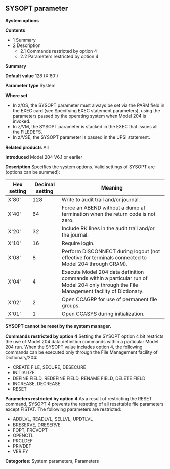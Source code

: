 ## SYSOPT parameter

**System options**

**Contents**
* 1 Summary
* 2 Description
    * 2.1 Commands restricted by option 4
    * 2.2 Parameters restricted by option 4

**Summary**

**Default value**
128 (X'80')

**Parameter type**
System

**Where set**
* In z/OS, the SYSOPT parameter must always be set via the PARM field in the EXEC card (see Specifying EXEC statement parameters), using the parameters passed by the operating system when Model 204 is invoked.
* In z/VM, the SYSOPT parameter is stacked in the EXEC that issues all the FILEDEFS.
* In z/VSE, the SYSOPT parameter is passed in the UPSI statement.

**Related products**
All

**Introduced**
Model 204 V6.1 or earlier

**Description**
Specifies the system options. Valid settings of SYSOPT are (options can be summed):

| Hex setting | Decimal setting | Meaning |
|---|---|---|
| X'80' | 128 | Write to audit trail and/or journal. |
| X'40' | 64 | Force an ABEND without a dump at termination when the return code is not zero. |
| X'20' | 32 | Include RK lines in the audit trail and/or the journal. |
| X'10' | 16 | Require login. |
| X'08' | 8 | Perform DISCONNECT during logout (not effective for terminals connected to Model 204 through CRAM). |
| X'04' | 4 | Execute Model 204 data definition commands within a particular run of Model 204 only through the File Management facility of Dictionary. |
| X'02' | 2 | Open CCAGRP for use of permanent file groups. |
| X'01' | 1 | Open CCASYS during initialization. |

**SYSOPT cannot be reset by the system manager.**

**Commands restricted by option 4**
Setting the SYSOPT option 4 bit restricts the use of Model 204 data definition commands within a particular Model 204 run. When the SYSOPT value includes option 4, the following commands can be executed only through the File Management facility of Dictionary/204:
* CREATE FILE, SECURE, DESECURE
* INITIALIZE
* DEFINE FIELD, REDEFINE FIELD, RENAME FIELD, DELETE FIELD
* INCREASE, DECREASE
* RESET

**Parameters restricted by option 4**
As a result of restricting the RESET command, SYSOPT 4 prevents the resetting of all resettable file parameters except FISTAT. The following parameters are restricted:
* ADDLVL, READLVL, SELLVL, UPDTLVL
* BRESERVE, DRESERVE
* FOPT, FRCVOPT
* OPENCTL
* PRCLDEF
* PRIVDEF
* VERIFY

**Categories:** System parameters, Parameters
